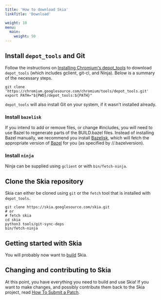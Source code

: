 ```yaml
---
title: 'How to download Skia'
linkTitle: 'Download'

weight: 10
menu:
  main:
    weight: 50
---
```


## Install `depot_tools` and Git

Follow the instructions on [Installing Chromium's
depot_tools](http://www.chromium.org/developers/how-tos/install-depot-tools)
to download `depot_tools` (which includes gclient, git-cl, and Ninja).
Below is a summary of the necessary steps.

<!--?prettify lang=sh?-->

    git clone 'https://chromium.googlesource.com/chromium/tools/depot_tools.git'
    export PATH="${PWD}/depot_tools:${PATH}"

`depot_tools` will also install Git on your system, if it wasn't installed
already.

### Install `bazelisk`
If you intend to add or remove files, or change #includes, you will need to use Bazel to
regenerate parts of the BUILD.bazel files. Instead of installing Bazel manually, we recommend
you install [Bazelisk](https://github.com/bazelbuild/bazelisk#installation), which will fetch the
appropriate version of [Bazel](https://bazel.build/) for you (as specified by //.bazelversion).

### Install `ninja`
Ninja can be supplied using `gclient` or with `bin/fetch-ninja`.

## Clone the Skia repository

Skia can either be cloned using `git` or the `fetch` tool that is
installed with `depot_tools`.

<!--?prettify lang=sh?-->

    git clone https://skia.googlesource.com/skia.git
    # or
    # fetch skia
    cd skia
    python3 tools/git-sync-deps
    bin/fetch-ninja

## Getting started with Skia

You will probably now want to [build](../build) Skia.

## Changing and contributing to Skia

At this point, you have everything you need to build and use Skia! If
you want to make changes, and possibly contribute them back to the Skia
project, read [How To Submit a Patch](/docs/dev/contrib/submit/).
